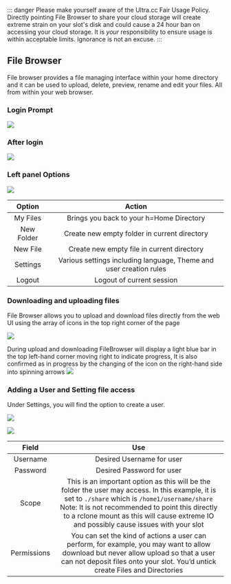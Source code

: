 ::: danger
Please make yourself aware of the Ultra.cc Fair Usage Policy. Directly pointing File Browser to share your cloud storage will create extreme strain on your slot's disk and could cause a 24 hour ban on accessing your cloud storage. It is _your_ responsibility to ensure usage is within acceptable limits. Ignorance is not an excuse.
:::

## File Browser

File browser provides a file managing interface within your home directory and it can be used to upload, delete, preview, rename and edit your files. All from within your web browser.

### Login Prompt

![]( <https://i.imgur.com/EJMqELz.png>)

### After login

![]( <https://i.imgur.com/wNttIEV.png>)



### Left panel Options

![]( <https://i.imgur.com/i4XwtiC.png>)


| Option     | Action                                                             |
|:------------:|:--------------------------------------------------------------------:|
| My Files   | Brings you back to your h=Home Directory                           |
| New Folder | Create new empty folder in current directory                       |
| New File   | Create new empty file in current directory                         |
| Settings   | Various settings including language, Theme and user creation rules |
| Logout     | Logout of current session                                          |

### Downloading and uploading files

File Browser allows you to upload and download files directly from the web UI using the array of icons in the top right corner of the page

![]( <https://i.imgur.com/E5MH5d0.png>)



During upload and downloading FileBrowser will display a light blue bar in the top left-hand corner moving right to indicate progress, It is also confirmed as in progress by the changing of the icon on the right-hand side into spinning arrows
![](https://i.imgur.com/7js6Alm.png)

### Adding a User and Setting file access

Under Settings, you will find the option to create a user.

![](https://i.imgur.com/QOk0Rwj.png)



![](https://i.imgur.com/oK7k2g8.png)




| Field       | Use                                                                                                                                                                                                                                                                                                         |
|:-------------:|:-------------------------------------------------------------------------------------------------------------------------------------------------------------------------------------------------------------------------------------------------------------------------------------------------------------:|
| Username    | Desired Username for user                                                                                                                                                                                                                                                                                   |
| Password    | Desired Password for user                                                                                                                                                                                                                                                                                   |
| Scope       | This is an important option as this will be the folder the user may access. In this example, it is set to `./share` which is `/home1/username/share` Note: It is not recommended to point this directly to a rclone mount as this will cause extreme IO and possibly cause issues with your slot |
| Permissions | You can set the kind of actions a user can perform, for example, you may want to allow download but never allow upload so that a user can not deposit files onto your slot. You’d untick create Files and Directories                                                                                       |
